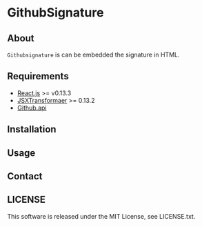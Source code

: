 # GithubSignature

## About

`Githubsignature` is can be embedded the signature in HTML.

## Requirements

- [React.js](http://facebook.github.io/react/) >= v0.13.3
- [JSXTransformaer](JSXTransformer) >= 0.13.2
- [Github.api](https://api.github.com)

## Installation

## Usage

## Contact

## LICENSE

This software is released under the MIT License, see LICENSE.txt.
